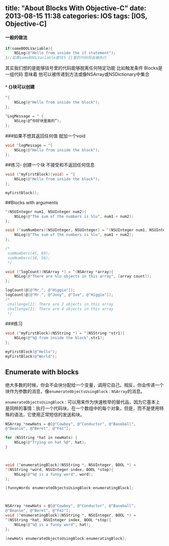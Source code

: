 title: "About Blocks With Objective-C"
date: 2013-08-15 11:38
categories: IOS
tags: [IOS, Objective-C]
---

#### 一般的做法
``` objective-c
if(someBOOLVariable){
    NSLog(@"Hello from inside the if statement");
}//如果someBOOLVariable是YES {}里的代码将会被执行
``` 

其实我们想的是能够括号里的代码能够脱离任何特定功能 比如触发条件
Blocks是一组代码 意味着 他可以被传递到方法或像NSArray或NSDictionary中集合

 #### ^ {}块可以创建
``` objective-c
^{
    NSLog(@"Hello from inside the block");
};

^LogMessage = ^ {
    NSLog(@“你好块里面的”);
};
``` 
<!-- more -->
###如果不想其返回任何值 就加一个void
``` objective-c
void ^logMessage = ^{
    NSLog(@"Hello from inside the block");
};
``` 
##练习- 创建一个块  不接受和不返回任何信息
``` objective-c
void (^myFirstBlock)(void) = ^{
    NSLog(@"Hello from inside the block");
};

myFirstBlock();
``` 
##Blocks with arguments
``` objective-c
^(NSUInteger num1, NSUInteger num2){
    NSLog(@"The sum of the numbers is %lu", num1 + num2);
};

void (^sumNumbers)(NSUInteger, NSUInteger) = ^(NSUInteger num1, NSUInteger num2){
    NSLog(@"The sum of the numbers is %lu", num1 + num2);
};

/*
 sumNumbers(45, 89);
 sumNumbers(18, 56);
 */

void (^logCount)(NSArray *) = ^(NSArray *array){
    NSLog(@"There are %lu objects in this array", [array count]);
};

logCount(@[@"Mr.", @"Higgie"]);
logCount(@[@"Mr.", @"Jony", @"Ive", @"Higgie"]);
/*
 challenge[2]: There are 2 objects in this array
 challenge[2]: There are 4 objects in this array
 */
``` 
###练习 
``` objective-c
void (^myFirstBlock)(NSString *) = ^(NSString *str1){
    NSLog(@"%@ from inside the block",str1);
};

myFirstBlock(@"Hello");
myFirstBlock(@"World");
``` 

## Enumerate with blocks
 绝大多数的时候，你会不会块分配给一个变量，调用它自己。相反，你会传递一个块作为参数的消息，像`enumerateObjectsUsingBlock：NSArray`的消息。
 
 `enumerateObjectsUsingBlock：`可以用来作为快速枚举的替代品，因为它基本上是同样的事情：执行一个代码块，在一个数组中的每个对象。但是，而不是使用特殊的语法，它使用正常短信的发送和块。
 

``` objective-c
NSArray *newHats = @[@"Cowboy", @"Conductor", @"Baseball",
@"Beanie", @"Beret", @"Fez"];

for (NSString *hat in newHats) {
    NSLog(@"Trying on hat %@", hat);
}



void (^enumeratingBlock)(NSString *, NSUInteger, BOOL *) =
^(NSString *word, NSUInteger index, BOOL *stop){
    NSLog(@"%@ is a funny word", word);
};

[funnyWords enumerateObjectsUsingBlock:enumeratingBlock];



NSArray *newHats = @[@"Cowboy", @"Conductor", @"Baseball",
@"Beanie", @"Beret", @"Fez"];
void (^enumeratingBlock)(NSString *, NSUInteger, BOOL *) =
^(NSString *hat, NSUInteger index, BOOL *stop){
    NSLog(@"%@ is a funny word", hat);
};

[newHats enumerateObjectsUsingBlock:enumeratingBlock];
```  
